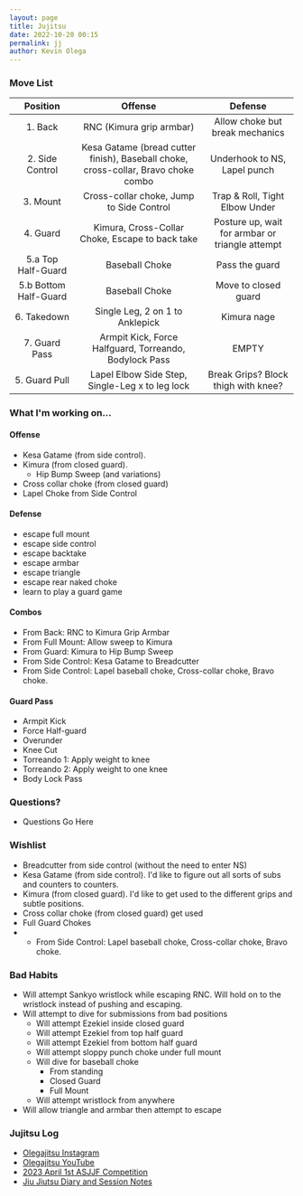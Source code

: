 ```yaml
--- 
layout: page
title: Jujitsu
date: 2022-10-20 00:15
permalink: jj
author: Kevin Olega 
--- 
```


### Move List

|   **Position**  |             **Offense**             |         **Defense**        |
|:---------------:|:-----------------------------------:|:--------------------------:|
| 1. Back         | RNC (Kimura grip armbar)            | Allow choke but break mechanics 	 |
| 2. Side Control | Kesa Gatame (bread cutter finish), Baseball choke, cross-collar, Bravo choke combo   | Underhook to NS, Lapel punch       |
| 3. Mount        | Cross-collar choke, Jump to Side Control       | Trap & Roll, Tight Elbow Under   |
| 4. Guard        | Kimura, Cross-Collar Choke, Escape to back take |Posture up, wait for armbar or triangle attempt                |
| 5.a Top Half-Guard   | Baseball Choke   | Pass the guard                      |
| 5.b Bottom Half-Guard   | Baseball Choke    |  Move to closed guard   |
| 6. Takedown     | Single Leg, 2 on 1 to Anklepick     | Kimura nage                   |
| 7. Guard Pass   | Armpit Kick, Force Halfguard, Torreando, Bodylock Pass | EMPTY |
| 5. Guard Pull   | Lapel Elbow Side Step, Single-Leg x to leg lock            | Break Grips? Block thigh with knee? |

### What I'm working on...

#### Offense

- Kesa Gatame (from side control). 
- Kimura (from closed guard).
	+ Hip Bump Sweep (and variations)
- Cross collar choke (from closed guard)
- Lapel Choke from Side Control

#### Defense

- escape full mount
- escape side control
- escape backtake
- escape armbar
- escape triangle
- escape rear naked choke
- learn to play a guard game

#### Combos

- From Back: RNC to Kimura Grip Armbar
- From Full Mount: Allow sweep to Kimura
- From Guard: Kimura to Hip Bump Sweep
- From Side Control: Kesa Gatame to Breadcutter
- From Side Control: Lapel baseball choke, Cross-collar choke, Bravo choke.

#### Guard Pass

- Armpit Kick
- Force Half-guard
- Overunder
- Knee Cut
- Torreando 1: Apply weight to knee
- Torreando 2: Apply weight to one knee
- Body Lock Pass 

### Questions?

* Questions Go Here


### Wishlist

- Breadcutter from side control (without the need to enter NS)
- Kesa Gatame (from side control). I'd like to figure out all sorts of subs and counters to counters.
- Kimura (from closed guard). I'd like to get used to the different grips and subtle positions.
- Cross collar choke (from closed guard) get used
- Full Guard Chokes
- - From Side Control: Lapel baseball choke, Cross-collar choke, Bravo choke.

### Bad Habits

- Will attempt Sankyo wristlock while escaping RNC. Will hold on to the wristlock instead of pushing and escaping.
- Will attempt to dive for submissions from bad positions
	+ Will attempt Ezekiel inside closed guard
	+ Will attempt Ezekiel from top half guard
	+ Will attempt Ezekiel from bottom half guard
	+ Will attempt sloppy punch choke under full mount
	+ Will dive for baseball choke
		* From standing
		* Closed Guard
		* Full Mount
	+ Will attempt wristlock from anywhere
- Will allow triangle and armbar then attempt to escape

### Jujitsu Log

- [Olegajitsu Instagram](https://instagram.com/olegajitsu)
- [Olegajitsu YouTube](https://www.youtube.com/channel/UCv_F95sm1LrwNp4ZYqk95SQ)
- [2023 April 1st ASJJF Competition](https://www.instagram.com/p/Cqj-VEzpwN4/)
- [Jiu Jiutsu Diary and Session Notes](https://docs.google.com/document/d/1OOXY2121imj9IxSaa7V1Id7aN1ZtXuiSMId84gAkHAc/edit?usp=sharing)
